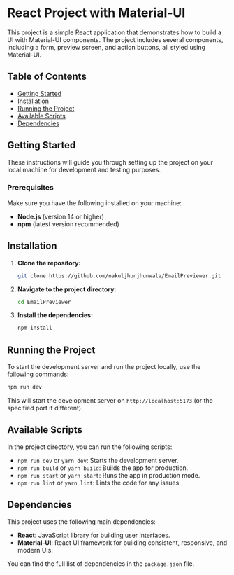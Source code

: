# React Project with Material-UI

This project is a simple React application that demonstrates how to build a UI with Material-UI components. The project includes several components, including a form, preview screen, and action buttons, all styled using Material-UI.

## Table of Contents

- [Getting Started](#getting-started)
- [Installation](#installation)
- [Running the Project](#running-the-project)
- [Available Scripts](#available-scripts)
- [Dependencies](#dependencies)

## Getting Started

These instructions will guide you through setting up the project on your local machine for development and testing purposes.

### Prerequisites

Make sure you have the following installed on your machine:

- **Node.js** (version 14 or higher)
- **npm** (latest version recommended)

## Installation

1. **Clone the repository:**

   ```bash
   git clone https://github.com/nakuljhunjhunwala/EmailPreviewer.git
   ```

2. **Navigate to the project directory:**

   ```bash
   cd EmailPreviewer
   ```

3. **Install the dependencies:**

   ```bash
   npm install
   ```

## Running the Project

To start the development server and run the project locally, use the following commands:

  ```bash
  npm run dev
  ```

This will start the development server on `http://localhost:5173` (or the specified port if different).

## Available Scripts

In the project directory, you can run the following scripts:

- `npm run dev` or `yarn dev`: Starts the development server.
- `npm run build` or `yarn build`: Builds the app for production.
- `npm run start` or `yarn start`: Runs the app in production mode.
- `npm run lint` or `yarn lint`: Lints the code for any issues.

## Dependencies

This project uses the following main dependencies:

- **React**: JavaScript library for building user interfaces.
- **Material-UI**: React UI framework for building consistent, responsive, and modern UIs.

You can find the full list of dependencies in the `package.json` file.
